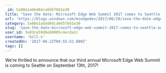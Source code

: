 ```yaml
---
_id: 5a88e1abbd6dca0d5f0d1e30
title: "Save the date: Microsoft Edge Web Summit 2017 comes to Seattle on September 13th"
url: 'https://blogs.windows.com/msedgedev/2017/06/20/save-the-date-edge-web-summit-2017-september-13th-seattle/#Wo2y3ABoISoxEiPp.97'
category: 5a88e1abbd6dca0d5f0d1e30
slug: 'save-the-date-microsoft-edge-web-summit-2017-comes-to-seattle-on-september-13th'
user_id: 5a83ce59d6eb0005c4ecda2c
username: 'bill-s'
createdOn: '2017-06-22T04:55:52.000Z'
tags: []
---
```


We’re thrilled to announce that our third annual Microsoft Edge Web Summit is coming to Seattle on September 13th, 2017!
